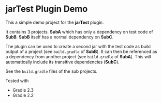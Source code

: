 jarTest Plugin Demo
===================

This a simple demo project for the **jarTest** plugin.

It contains 3 projects. **SubA** which has only a dependency on test code of **SubB**. **SubB**
itself has a normal dependency on **SubC**.

The plugin can be used to create a second jar with the test code as build output of a project
(see `build.gradle` of **SubB**). It can then be referenced as a dependency from another
project (see `build.gradle` of **SubA**). This will automatically include its transitive
dependencies (**SubC**).

See the `build.gradle` files of the sub projects.

Tested with

* Gradle 2.3
* Gradle 2.2
